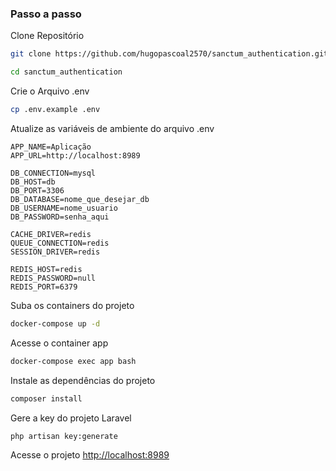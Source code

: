 ### Passo a passo
Clone Repositório
```sh
git clone https://github.com/hugopascoal2570/sanctum_authentication.git sanctum_authentication
```
```sh
cd sanctum_authentication
```


Crie o Arquivo .env
```sh
cp .env.example .env
```


Atualize as variáveis de ambiente do arquivo .env
```dosini
APP_NAME=Aplicação
APP_URL=http://localhost:8989

DB_CONNECTION=mysql
DB_HOST=db
DB_PORT=3306
DB_DATABASE=nome_que_desejar_db
DB_USERNAME=nome_usuario
DB_PASSWORD=senha_aqui

CACHE_DRIVER=redis
QUEUE_CONNECTION=redis
SESSION_DRIVER=redis

REDIS_HOST=redis
REDIS_PASSWORD=null
REDIS_PORT=6379
```


Suba os containers do projeto
```sh
docker-compose up -d
```


Acesse o container app
```sh
docker-compose exec app bash
```


Instale as dependências do projeto
```sh
composer install
```


Gere a key do projeto Laravel
```sh
php artisan key:generate
```


Acesse o projeto
[http://localhost:8989](http://localhost:8989)
